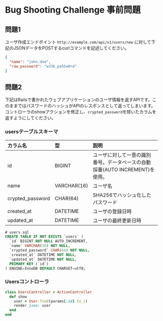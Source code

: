 # Bug Shooting Challenge 事前問題

## 問題1

ユーザ作成エンドポイント `http://example.com/api/v1/users/new` に対して下記のJSONデータをPOSTするcurlコマンドを記述してください。

```json
{
  "name": "john.doe",
  "raw_password": "w33k_pa55w0rd"
}
```

## 問題2
下記はRailsで書かれたウェブアプリケーションのユーザ情報を返すAPIです。このままではパスワードのハッシュがAPIのレスポンスとして返ってしまいます。コントローラのshowアクションを修正し、`crypted_password`を除いたカラムを返すようにしてください。

### usersテーブルスキーマ

| カラム名 | 型 | 説明 |
|:--|:--|:--|
| id | BIGINT | ユーザに対して一意の識別番号。データベースの自動採番(AUTO INCREMENT)を使用。 |
| name | VARCHAR(16) | ユーザ名 |
| crypted_password | CHAR(64) | SHA256でハッシュ化したパスワード |
| created_at | DATETIME | ユーザの登録日時 |
| updated_at | DATETIME | ユーザの最終更新日時 |

```sql
# users.sql
CREATE TABLE IF NOT EXISTS `users` (
  `id` BIGINT NOT NULL AUTO_INCREMENT,
  `name` VARCHAR(16) NOT NULL,
  `crypted_password` CHAR(64) NOT NULL,
  `created_at` DATETIME NOT NULL,
  `updated_at` DATETIME NOT NULL,
  PRIMARY KEY (`id`)
) ENGINE=InnoDB DEFAULT CHARSET=utf8;
```

### Usersコントローラ

```rb
class UsersController < ActionController
  def show
    user = User.find(params[:id].to_i)
    render json: user
  end
end
```
